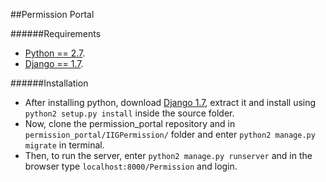 ##Permission Portal

######Requirements
* [Python == 2.7](https://www.python.org/downloads/).
* [Django == 1.7](https://pypi.python.org/pypi/Django/1.7).

######Installation
* After installing python, download [Django 1.7](https://pypi.python.org/pypi/Django/1.7), extract it and install using `python2 setup.py install` inside the source folder.
* Now, clone the permission\_portal repository and in `permission_portal/IIGPermission/` folder and enter `python2 manage.py migrate` in terminal.
* Then, to run the server, enter `python2 manage.py runserver` and in the browser type `localhost:8000/Permission` and login.
